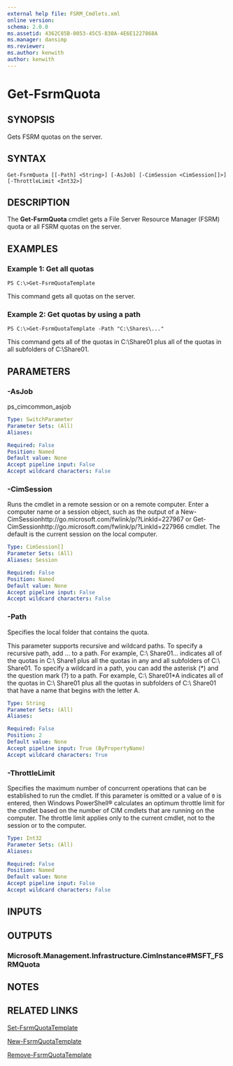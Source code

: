 ```yaml
---
external help file: FSRM_Cmdlets.xml
online version: 
schema: 2.0.0
ms.assetid: 4362C85B-0053-45C5-830A-4E6E1227868A
ms.manager: dansimp
ms.reviewer:
ms.author: kenwith
author: kenwith
---
```


# Get-FsrmQuota

## SYNOPSIS
Gets FSRM quotas on the server.

## SYNTAX

```
Get-FsrmQuota [[-Path] <String>] [-AsJob] [-CimSession <CimSession[]>] [-ThrottleLimit <Int32>]
```

## DESCRIPTION
The **Get-FsrmQuota** cmdlet gets a File Server Resource Manager (FSRM) quota or all FSRM quotas on the server.

## EXAMPLES

### Example 1: Get all quotas
```
PS C:\>Get-FsrmQuotaTemplate
```

This command gets all quotas on the server.

### Example 2: Get quotas by using a path
```
PS C:\>Get-FsrmQuotaTemplate -Path "C:\Shares\..."
```

This command gets all of the quotas in C:\Share01 plus all of the quotas in all subfolders of C:\Share01.

## PARAMETERS

### -AsJob
ps_cimcommon_asjob

```yaml
Type: SwitchParameter
Parameter Sets: (All)
Aliases: 

Required: False
Position: Named
Default value: None
Accept pipeline input: False
Accept wildcard characters: False
```

### -CimSession
Runs the cmdlet in a remote session or on a remote computer.
Enter a computer name or a session object, such as the output of a New-CimSessionhttp://go.microsoft.com/fwlink/p/?LinkId=227967 or Get-CimSessionhttp://go.microsoft.com/fwlink/p/?LinkId=227966 cmdlet.
The default is the current session on the local computer.

```yaml
Type: CimSession[]
Parameter Sets: (All)
Aliases: Session

Required: False
Position: Named
Default value: None
Accept pipeline input: False
Accept wildcard characters: False
```

### -Path
Specifies the local folder that contains the quota.

This parameter supports recursive and wildcard paths.
To specify a recursive path, add \...
to a path.
For example, C:\ Share01\...
indicates all of the quotas in C:\ Share1 plus all the quotas in any and all subfolders of C:\ Share01.
To specify a wildcard in a path, you can add the asterisk (*) and the question mark (?) to a path.
For example, C:\ Share01\*A indicates all of the quotas in C:\ Share01 plus all the quotas in subfolders of C:\ Share01 that have a name that begins with the letter A.

```yaml
Type: String
Parameter Sets: (All)
Aliases: 

Required: False
Position: 2
Default value: None
Accept pipeline input: True (ByPropertyName)
Accept wildcard characters: True
```

### -ThrottleLimit
Specifies the maximum number of concurrent operations that can be established to run the cmdlet.
If this parameter is omitted or a value of `0` is entered, then Windows PowerShell® calculates an optimum throttle limit for the cmdlet based on the number of CIM cmdlets that are running on the computer.
The throttle limit applies only to the current cmdlet, not to the session or to the computer.

```yaml
Type: Int32
Parameter Sets: (All)
Aliases: 

Required: False
Position: Named
Default value: None
Accept pipeline input: False
Accept wildcard characters: False
```

## INPUTS

## OUTPUTS

### Microsoft.Management.Infrastructure.CimInstance#MSFT_FSRMQuota

## NOTES

## RELATED LINKS

[Set-FsrmQuotaTemplate](./Set-FsrmQuotaTemplate.md)

[New-FsrmQuotaTemplate](./New-FsrmQuotaTemplate.md)

[Remove-FsrmQuotaTemplate](./Remove-FsrmQuotaTemplate.md)


